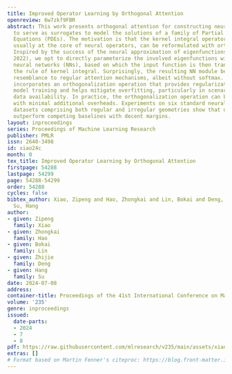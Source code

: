 ```yaml
---
title: Improved Operator Learning by Orthogonal Attention
openreview: 6w7zkf9FBR
abstract: This work presents orthogonal attention for constructing neural operators
  to serve as surrogates to model the solutions of a family of Partial Differential
  Equations (PDEs). The motivation is that the kernel integral operator, which is
  usually at the core of neural operators, can be reformulated with orthonormal eigenfunctions.
  Inspired by the success of the neural approximation of eigenfunctions (Deng et al.,
  2022), we opt to directly parameterize the involved eigenfunctions with flexible
  neural networks (NNs), based on which the input function is then transformed by
  the rule of kernel integral. Surprisingly, the resulting NN module bears a striking
  resemblance to regular attention mechanisms, albeit without softmax. Instead, it
  incorporates an orthogonalization operation that provides regularization during
  model training and helps mitigate overfitting, particularly in scenarios with limited
  data availability. In practice, the orthogonalization operation can be implemented
  with minimal additional overheads. Experiments on six standard neural operator benchmark
  datasets comprising both regular and irregular geometries show that our method can
  outperform competing baselines with decent margins.
layout: inproceedings
series: Proceedings of Machine Learning Research
publisher: PMLR
issn: 2640-3498
id: xiao24c
month: 0
tex_title: Improved Operator Learning by Orthogonal Attention
firstpage: 54288
lastpage: 54299
page: 54288-54299
order: 54288
cycles: false
bibtex_author: Xiao, Zipeng and Hao, Zhongkai and Lin, Bokai and Deng, Zhijie and
  Su, Hang
author:
- given: Zipeng
  family: Xiao
- given: Zhongkai
  family: Hao
- given: Bokai
  family: Lin
- given: Zhijie
  family: Deng
- given: Hang
  family: Su
date: 2024-07-08
address:
container-title: Proceedings of the 41st International Conference on Machine Learning
volume: '235'
genre: inproceedings
issued:
  date-parts:
  - 2024
  - 7
  - 8
pdf: https://raw.githubusercontent.com/mlresearch/v235/main/assets/xiao24c/xiao24c.pdf
extras: []
# Format based on Martin Fenner's citeproc: https://blog.front-matter.io/posts/citeproc-yaml-for-bibliographies/
---
```

